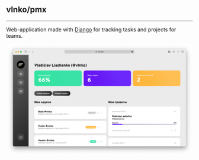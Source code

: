 ## vlnko/pmx
******
Web-application made with [Django](https://www.djangoproject.com/) for tracking tasks and projects for teams.

![alt text](https://github.com/vlnko/pmx/blob/main/cover-min.png?raw=true)
